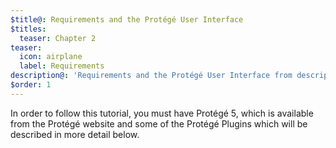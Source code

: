 ```yaml
---
$title@: Requirements and the Protégé User Interface
$titles:
  teaser: Chapter 2
teaser:
  icon: airplane
  label: Requirements
description@: 'Requirements and the Protégé User Interface from description'
$order: 1
---
```


In order to follow this tutorial, you must have Protégé 5, which is available from the Protégé website and some of the Protégé Plugins which will be described in more detail below.